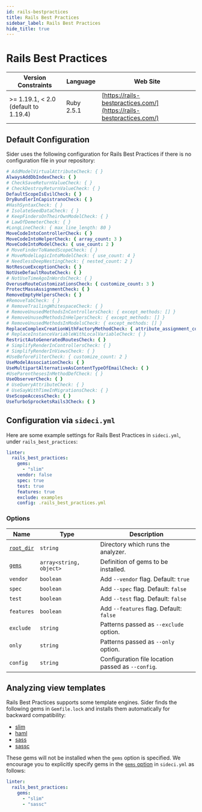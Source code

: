 ```yaml
---
id: rails-bestpractices
title: Rails Best Practices
sidebar_label: Rails Best Practices
hide_title: true
---
```


# Rails Best Practices

| Version Constraints | Language | Web Site |
| ----------------- | -------- | -------- |
| >= 1.19.1, < 2.0 (default to 1.19.4) | Ruby 2.5.1 | [https://rails-bestpractices.com/](https://rails-bestpractices.com/) |

## Default Configuration

Sider uses the following configuration for Rails Best Practices if there is no configuration file in your repository:

```yaml
# AddModelVirtualAttributeCheck: { }
AlwaysAddDbIndexCheck: { }
# CheckSaveReturnValueCheck: { }
# CheckDestroyReturnValueCheck: { }
DefaultScopeIsEvilCheck: { }
DryBundlerInCapistranoCheck: { }
#HashSyntaxCheck: { }
# IsolateSeedDataCheck: { }
# KeepFindersOnTheirOwnModelCheck: { }
# LawOfDemeterCheck: { }
#LongLineCheck: { max_line_length: 80 }
MoveCodeIntoControllerCheck: { }
MoveCodeIntoHelperCheck: { array_count: 3 }
MoveCodeIntoModelCheck: { use_count: 2 }
# MoveFinderToNamedScopeCheck: { }
# MoveModelLogicIntoModelCheck: { use_count: 4 }
# NeedlessDeepNestingCheck: { nested_count: 2 }
NotRescueExceptionCheck: { }
NotUseDefaultRouteCheck: { }
# NotUseTimeAgoInWordsCheck: { }
OveruseRouteCustomizationsCheck: { customize_count: 3 }
ProtectMassAssignmentCheck: { }
RemoveEmptyHelpersCheck: { }
#RemoveTabCheck: { }
# RemoveTrailingWhitespaceCheck: { }
# RemoveUnusedMethodsInControllersCheck: { except_methods: [] }
# RemoveUnusedMethodsInHelpersCheck: { except_methods: [] }
# RemoveUnusedMethodsInModelsCheck: { except_methods: [] }
ReplaceComplexCreationWithFactoryMethodCheck: { attribute_assignment_count: 2 }
# ReplaceInstanceVariableWithLocalVariableCheck: { }
RestrictAutoGeneratedRoutesCheck: { }
# SimplifyRenderInControllersCheck: { }
# SimplifyRenderInViewsCheck: { }
#UseBeforeFilterCheck: { customize_count: 2 }
UseModelAssociationCheck: { }
UseMultipartAlternativeAsContentTypeOfEmailCheck: { }
#UseParenthesesInMethodDefCheck: { }
UseObserverCheck: { }
# UseQueryAttributeCheck: { }
# UseSayWithTimeInMigrationsCheck: { }
UseScopeAccessCheck: { }
UseTurboSprocketsRails3Check: { }
```

## Configuration via `sideci.yml`

Here are some example settings for Rails Best Practices in `sideci.yml`, under `rails_best_practices`:

```yaml:sideci.yml
linter:
  rails_best_practices:
    gems:
      - "slim"
    vendor: false
    spec: true
    test: true
    features: true
    exclude: examples
    config: .rails_best_practices.yml
```

### Options

| Name | Type | Description |
| ---- | ---- | ----------- |
| [`root_dir`](../../getting-started/custom-configuration.md#root-dir-option) | `string` | Directory which runs the analyzer. |
| [`gems`](../../getting-started/custom-configuration.md#gems-option) | `array<string, object>` | Definition of gems to be installed. |
| `vendor` | `boolean` | Add `--vendor` flag. Default: `true` |
| `spec` | `boolean` | Add `--spec` flag. Default: `false` |
| `test` | `boolean` | Add `--test` flag. Default: `false` |
| `features` | `boolean` | Add `--features` flag. Default: `false` |
| `exclude` | `string` | Patterns passed as `--exclude` option. |
| `only` | `string` | Patterns passed as `--only` option. |
| `config` | `string` | Configuration file location passed as `--config`. |

## Analyzing view templates

Rails Best Practices supports some template engines. Sider finds the following gems in `Gemfile.lock` and installs them automatically for backward compatibility:

- [slim](https://github.com/slim-template/slim)
- [haml](https://github.com/haml/haml)
- [sass](https://github.com/sass/ruby-sass)
- [sassc](https://github.com/sass/sassc-ruby)

These gems will not be installed when the `gems` option is specified. We encourage you to explicitly specify gems in the [`gems` option](../../getting-started/custom-configuration.md#gems-option) in `sideci.yml` as follows:

```yaml:sideci.yml
linter:
  rails_best_practices:
    gems:
      - "slim"
      - "sassc"
```
